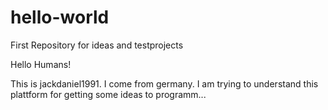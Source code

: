 # hello-world
First Repository for ideas and testprojects

Hello Humans!

This is jackdaniel1991. I come from germany. I am trying to understand this plattform for getting some ideas to programm...
